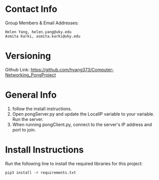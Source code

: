 Contact Info
============

Group Members & Email Addresses:

    Helen Yang, helen.yang@uky.edu
    Asmita Karki, asmita.karki@uky.edu

Versioning
==========

Github Link:
https://github.com/hyang373/Computer-Networking_PongProject

General Info
============
1. follow the install instructions.
2. Open pongServer.py and update the LocalIP variable to your variable. Run the server.
3. When running pongClient.py, connect to the server's IP address and port to join.

Install Instructions
====================

Run the following line to install the required libraries for this project:

`pip3 install -r requirements.txt`
